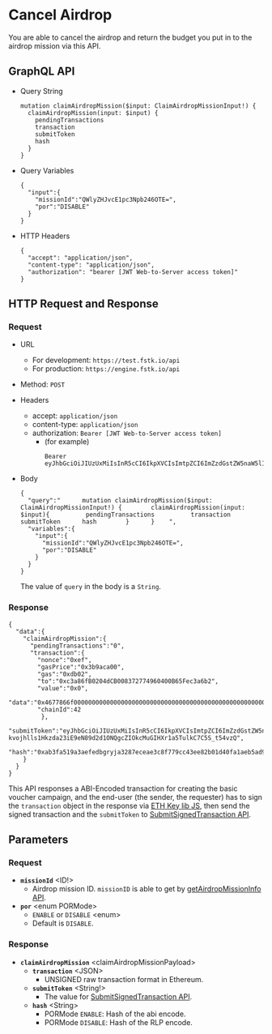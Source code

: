 
# Cancel Airdrop
You are able to cancel the airdrop and return the budget you put in to the airdrop mission via this API.


## GraphQL API

- Query String
  ```
  mutation claimAirdropMission($input: ClaimAirdropMissionInput!) {
    claimAirdropMission(input: $input) {
      pendingTransactions
      transaction
      submitToken
      hash
    }
  }
  ```
- Query Variables

  ```
  {
    "input":{
      "missionId":"QWlyZHJvcE1pc3Npb246OTE=",
      "por":"DISABLE"
    }
  }
  ```
- HTTP Headers
  ```
  {
    "accept": "application/json",
    "content-type": "application/json",
    "authorization": "bearer [JWT Web-to-Server access token]"
  }
  ```
## HTTP Request and Response
### Request

- URL
  - For development: `https://test.fstk.io/api`
  - For production: `https://engine.fstk.io/api`

- Method: `POST`

- Headers
  - accept: `application/json`
  - content-type: `application/json`
  - authorization: `Bearer [JWT Web-to-Server access token]`
    - (for example)
      ```
      Bearer eyJhbGciOiJIUzUxMiIsInR5cCI6IkpXVCIsImtpZCI6ImZzdGstZW5naW5lIn0.eyJ1aWQiOiLDr1xiw73Ch8KDSFx1MDAxMcOowo5awrvCqsOAXHUwMDAywrwmIiwiaWF0IjoxNTM4NzA5MDM2LCJleHAiOjE1Mzg3OTU0MzYsImF1ZCI6InVybjpmc3RrOmVuZ2luZSIsImlzcyI6InVybjpmc3RrOmVuZ2luZSIsInN1YiI6InVybjpmc3RrOmVuZ2luZTphY2Nlc3NfdG9rZW4ifQ.msJZ61FHIkKtjUpDs4sx1Kk1rb9vdhus3ntUDj6rHNmsygiHTgOEMQFJMtVqtWqkNgrtRgGpngq8Rf47xTT53g
      ```

- Body
  ```
  {
    "query":"      mutation claimAirdropMission($input: ClaimAirdropMissionInput!) {        claimAirdropMission(input: $input){          pendingTransactions          transaction          submitToken      hash        }      }    ",
    "variables":{
      "input":{
        "missionId":"QWlyZHJvcE1pc3Npb246OTE=",
        "por":"DISABLE"
      }
    }
  }
  ```

  The value of `query` in the body is a `String`.


### Response
```
{
  "data":{
    "claimAirdropMission":{
      "pendingTransactions":"0",
      "transaction":{
        "nonce":"0xef",
        "gasPrice":"0x3b9aca00",
        "gas":"0xdb02",
        "to":"0xc3a86fB0204dCB008372774960400B65Fec3a6b2",
        "value":"0x0",
        "data":"0x4677866f000000000000000000000000000000000000000000000000000000000000005b",
        "chainId":42
         },
      "submitToken":"eyJhbGciOiJIUzUxMiIsInR5cCI6IkpXVCIsImtpZCI6ImZzdGstZW5naW5lIn0.eyJ1aWQiOiLDr1xiw73Ch8KDSFx1MDAxMcOowo5awrvCqsOAXHUwMDAywrwmIiwiYWN0aW9uIjoic3RvcEFpcmRyb3BNaXNzaW9uIiwiZGF0YSI6IlJuZUdid0FBQUFBQUFBQUFBQUFBQUFBQUFBQUFBQUFBQUFBQUFBQUFBQUFBQUFCYiIsImluZm8iOnsibWlzc2lvbklkIjoiOTEifSwiaWF0IjoxNTQzODIwMTI3LCJleHAiOjE1NDM4MjA3MjcsImF1ZCI6InVybjpmc3RrOmVuZ2luZSIsImlzcyI6InVybjpmc3RrOmVuZ2luZSIsInN1YiI6InVybjpmc3RrOmVuZ2luZTpzdWJtaXRfdG9rZW4ifQ.zyHfjPlcIzvwIbF77C4moV-kvojhlls1Hkzda23iE9eN89d2d1ONQgcZIOkcMuGIHXr1a5TulkC7C5S_t54vzQ",
      "hash":"0xab3fa519a3aefedbgryja3287eceae3c8f779cc43ee82b01d40fa1aeb5ad9f69"
    }
  }
}
```

This API responses a ABI-Encoded transaction for creating the basic voucher campaign, and the end-user (the sender, the requester) has to sign the `transaction` object in the response via [ETH Key lib JS](https://github.com/fstnetwork/eth-key-lib-js), then send the signed transaction and the `submitToken` to [SubmitSignedTransaction API]().

## Parameters
### Request
  - **`missionId`** \<ID!>
    - Airdrop mission ID. `missionID` is able to get by [getAirdropMissionInfo API]().
  - **`por`** \<enum PORMode>
    - `ENABLE` or `DISABLE` \<enum>
    - Default is `DISABLE`.

### Response
  - **`claimAirdropMission`** \<claimAirdropMissionPayload>
    - **`transaction`** \<JSON>
      - UNSIGNED raw transaction format in Ethereum.
    - **`submitToken`** \<String!>
      - The value for [SubmitSignedTransaction API]().
    - **`hash`** \<String>
      - PORMode `ENABLE`: Hash of the abi encode.
      - PORMode `DISABLE`: Hash of the RLP encode.